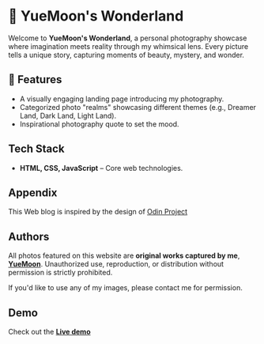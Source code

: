 # 📸 YueMoon's Wonderland

Welcome to **YueMoon's Wonderland**, a personal photography showcase where imagination meets reality through my whimsical lens. Every picture tells a unique story, capturing moments of beauty, mystery, and wonder.

## 🌟 Features

-   A visually engaging landing page introducing my photography.
-   Categorized photo "realms" showcasing different themes (e.g., Dreamer Land, Dark Land, Light Land).
-   Inspirational photography quote to set the mood.

## Tech Stack

-   **HTML, CSS, JavaScript** – Core web technologies.

## Appendix

This Web blog is inspired by the design of [Odin Project](https://www.theodinproject.com/lessons/foundations-landing-page)

## Authors

All photos featured on this website are **original works captured by me**, [**YueMoon**](nguyenhuagiabao.98@gmail.com). Unauthorized use, reproduction, or distribution without permission is strictly prohibited.

If you'd like to use any of my images, please contact me for permission.

## Demo

Check out the [**Live demo**](https://yuemoon3773.github.io/YueMoon_Wonderland_Blog/)
